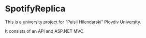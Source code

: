 # SpotifyReplica


This is a university project for "Paisii Hilendarski" Plovdiv University.

It consists of an API and ASP.NET MVC.
